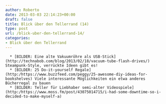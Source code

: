 ```yaml
---
author: Roberto
date: 2013-03-03 22:14:23+00:00
draft: false
title: Blick über den Tellerrand (14)
type: post
url: /blick-uber-den-tellerrand-14/
categories:
- Blick über den Tellerrand
---
```



	  * [BILDER: Eine alte Vakuumröhre als USB-Stick](http://technabob.com/blog/2013/02/18/vacuum-tube-flash-drives/) Steampunk-Style, verrückte Ideen gibt es!
	  * [BILDER: 25 Do-it-yourself Regale](http:/https://www.buzzfeed.com/peggy/25-awesome-diy-ideas-for-bookshelves) Viele interessante Möglichkeiten ein etwa anderes Bücherregal zu bauen
	  * [BILDER: Teller für Liebhaber semi-alter Videospiele](http:/https://www.moss.fm/post/43075014715/i-had-some-downtime-so-i-decided-to-make-myself-a)


